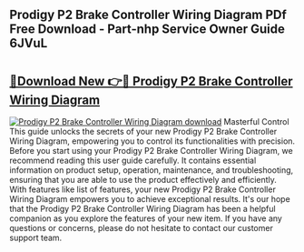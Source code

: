 ## Prodigy P2 Brake Controller Wiring Diagram PDf Free Download - Part-nhp Service Owner Guide 6JVuL

# <h2><a href="http://dflkvc.blite.top/?on=Prodigy+P2+Brake+Controller+Wiring+Diagram">🔗Download New 👉🔴 Prodigy P2 Brake Controller Wiring Diagram</a></h2>

[![Prodigy P2 Brake Controller Wiring Diagram download](https://i.imgur.com/lujVjoI.png)](http://dflkvc.blite.top/?on=Prodigy+P2+Brake+Controller+Wiring+Diagram)
Masterful Control This guide unlocks the secrets of your new Prodigy P2 Brake Controller Wiring Diagram, empowering you to control its functionalities with precision. Before you start using your Prodigy P2 Brake Controller Wiring Diagram, we recommend reading this user guide carefully. It contains essential information on product setup, operation, maintenance, and troubleshooting, ensuring that you are able to use the product effectively and efficiently. With features like list of features, your new Prodigy P2 Brake Controller Wiring Diagram empowers you to achieve exceptional results. It's our hope that the Prodigy P2 Brake Controller Wiring Diagram has been a helpful companion as you explore the features of your new item. If you have any questions or concerns, please do not hesitate to contact our customer support team.
